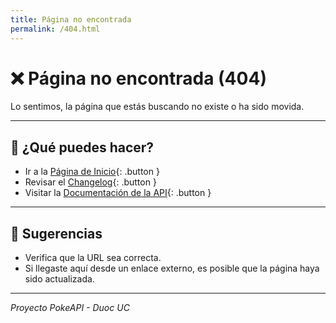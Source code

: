 ```yaml
---
title: Página no encontrada
permalink: /404.html
---
```


# ❌ Página no encontrada (404)

Lo sentimos, la página que estás buscando no existe o ha sido movida.

---

## 🚀 ¿Qué puedes hacer?

- Ir a la [Página de Inicio](index.md){: .button }
- Revisar el [Changelog](changelog.md){: .button }
- Visitar la [Documentación de la API](api.md){: .button }

---

## 🧭 Sugerencias

- Verifica que la URL sea correcta.
- Si llegaste aquí desde un enlace externo, es posible que la página haya sido actualizada.

---

_Proyecto PokeAPI - Duoc UC_
